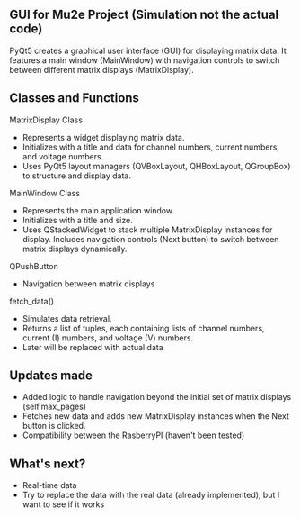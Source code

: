 ## GUI for Mu2e Project (Simulation not the actual code)
PyQt5 creates a graphical user interface (GUI) for displaying matrix data. 
It features a main window (MainWindow) with navigation controls to switch between different matrix displays (MatrixDisplay).

## Classes and Functions

MatrixDisplay Class

- Represents a widget displaying matrix data.
- Initializes with a title and data for channel numbers, current numbers, and voltage numbers.
- Uses PyQt5 layout managers (QVBoxLayout, QHBoxLayout, QGroupBox) to structure and display data.

  
MainWindow Class

- Represents the main application window.
- Initializes with a title and size.
- Uses QStackedWidget to stack multiple MatrixDisplay instances for display.
Includes navigation controls (Next button) to switch between matrix displays dynamically.

QPushButton
- Navigation between matrix displays

fetch_data()
- Simulates data retrieval.
- Returns a list of tuples, each containing lists of channel numbers, current (I) numbers, and voltage (V) numbers.
- Later will be replaced with actual data 

## Updates made
- Added logic to handle navigation beyond the initial set of matrix displays (self.max_pages)
- Fetches new data and adds new MatrixDisplay instances when the Next button is clicked.
- Compatibility between the RasberryPI (haven't been tested)

## What's next?
- Real-time data 
- Try to replace the data with the real data (already implemented), but I want to see if it works
